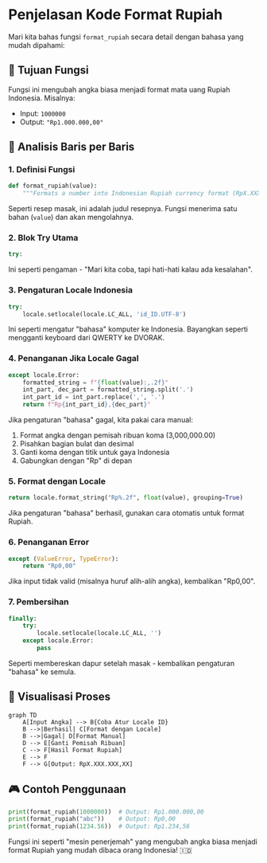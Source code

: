 # Penjelasan Kode Format Rupiah

Mari kita bahas fungsi `format_rupiah` secara detail dengan bahasa yang mudah dipahami:

## 🎯 Tujuan Fungsi
Fungsi ini mengubah angka biasa menjadi format mata uang Rupiah Indonesia. Misalnya:
- Input: `1000000`
- Output: `"Rp1.000.000,00"`

## 📝 Analisis Baris per Baris

### 1. Definisi Fungsi
```python
def format_rupiah(value):
    """Formats a number into Indonesian Rupiah currency format (RpX.XXX.XXX,XX)."""
```
Seperti resep masak, ini adalah judul resepnya. Fungsi menerima satu bahan (`value`) dan akan mengolahnya.

### 2. Blok Try Utama
```python
try:
```
Ini seperti pengaman - "Mari kita coba, tapi hati-hati kalau ada kesalahan".

### 3. Pengaturan Locale Indonesia
```python
try:
    locale.setlocale(locale.LC_ALL, 'id_ID.UTF-8')
```
Ini seperti mengatur "bahasa" komputer ke Indonesia. Bayangkan seperti mengganti keyboard dari QWERTY ke DVORAK.

### 4. Penanganan Jika Locale Gagal
```python
except locale.Error:
    formatted_string = f"{float(value):,.2f}"
    int_part, dec_part = formatted_string.split('.')
    int_part_id = int_part.replace(',', '.')
    return f"Rp{int_part_id},{dec_part}"
```
Jika pengaturan "bahasa" gagal, kita pakai cara manual:
1. Format angka dengan pemisah ribuan koma (3,000,000.00)
2. Pisahkan bagian bulat dan desimal
3. Ganti koma dengan titik untuk gaya Indonesia
4. Gabungkan dengan "Rp" di depan

### 5. Format dengan Locale
```python
return locale.format_string("Rp%.2f", float(value), grouping=True)
```
Jika pengaturan "bahasa" berhasil, gunakan cara otomatis untuk format Rupiah.

### 6. Penanganan Error
```python
except (ValueError, TypeError):
    return "Rp0,00"
```
Jika input tidak valid (misalnya huruf alih-alih angka), kembalikan "Rp0,00".

### 7. Pembersihan
```python
finally:
    try:
        locale.setlocale(locale.LC_ALL, '')
    except locale.Error:
        pass
```
Seperti membereskan dapur setelah masak - kembalikan pengaturan "bahasa" ke semula.

## 🎨 Visualisasi Proses
```mermaid
graph TD
    A[Input Angka] --> B{Coba Atur Locale ID}
    B -->|Berhasil| C[Format dengan Locale]
    B -->|Gagal| D[Format Manual]
    D --> E[Ganti Pemisah Ribuan]
    C --> F[Hasil Format Rupiah]
    E --> F
    F --> G[Output: RpX.XXX.XXX,XX]
```

## 🎮 Contoh Penggunaan
```python
print(format_rupiah(1000000))  # Output: Rp1.000.000,00
print(format_rupiah("abc"))    # Output: Rp0,00
print(format_rupiah(1234.56))  # Output: Rp1.234,56
```

Fungsi ini seperti "mesin penerjemah" yang mengubah angka biasa menjadi format Rupiah yang mudah dibaca orang Indonesia! 🇮🇩